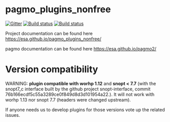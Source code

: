 pagmo_plugins_nonfree
=====================

[![Gitter](https://img.shields.io/gitter/room/nwjs/nw.js.svg)](https://gitter.im/pagmo2/Lobby?utm_source=badge&utm_medium=badge&utm_campaign=pr-badge&utm_content=badge)
[![Build status](https://travis-ci.org/esa/pagmo_plugins_nonfree.svg?branch=master)](https://travis-ci.org/esa/pagmo_plugins_nonfree)
[![Build status](https://ci.appveyor.com/api/projects/status/g5d3g4sgm437a05a?svg=true)](https://ci.appveyor.com/project/ci4esa/pagmo-plugins-nonfree)


Project documentation can be found here https://esa.github.io/pagmo_plugins_nonfree/

pagmo documentation can be found here https://esa.github.io/pagmo2/

Version compatibility
=====================
WARNING: **plugin compatible with worhp 1.12** and **snopt < 7.7** (with the snopt7_c interface built by the github project snopt-interface, commit 76b166ecdf5c55a3289ce0f849d8d3d101954a22.). It will not work with worhp 1.13 nor snopt 7.7 (headers were changed upstream).

If anyone needs us to develop plugins for those versions vote up the related issues.


